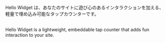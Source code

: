 Hello Widget は、あなたのサイトに遊び心のあるインタラクションを加える、軽量で埋め込み可能なタップカウンターです。

<br>Hello Widget is a lightweight, embeddable tap counter that adds fun interaction to your site.
